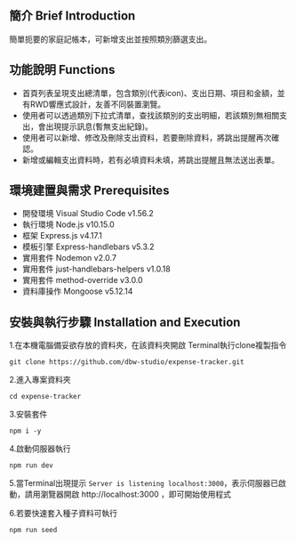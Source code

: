 ## 簡介 Brief Introduction
簡單扼要的家庭記帳本，可新增支出並按照類別篩選支出。


## 功能說明 Functions 
- 首頁列表呈現支出總清單，包含類別(代表icon)、支出日期、項目和金額，並有RWD響應式設計，友善不同裝置瀏覽。
- 使用者可以透過類別下拉式清單，查找該類別的支出明細，若該類別無相關支出，會出現提示訊息(暫無支出紀錄)。
- 使用者可以新增、修改及刪除支出資料，若要刪除資料，將跳出提醒再次確認。
- 新增或編輯支出資料時，若有必填資料未填，將跳出提醒且無法送出表單。


## 環境建置與需求 Prerequisites
- 開發環境 Visual Studio Code v1.56.2
- 執行環境 Node.js v10.15.0
- 框架 Express.js v4.17.1
- 模板引擎 Express-handlebars v5.3.2
- 實用套件 Nodemon v2.0.7
- 實用套件 just-handlebars-helpers v1.0.18
- 實用套件 method-override v3.0.0
- 資料庫操作 Mongoose v5.12.14


## 安裝與執行步驟 Installation and Execution
1.在本機電腦備妥欲存放的資料夾，在該資料夾開啟 Terminal執行clone複製指令
```
git clone https://github.com/dbw-studio/expense-tracker.git
```

2.進入專案資料夾
```
cd expense-tracker
```

3.安裝套件
```
npm i -y
```

4.啟動伺服器執行
```
npm run dev
```

5.當Terminal出現提示 `Server is listening localhost:3000`，表示伺服器已啟動，請用瀏覽器開啟 http://localhost:3000 ，即可開始使用程式

6.若要快速套入種子資料可執行
```
npm run seed
```
